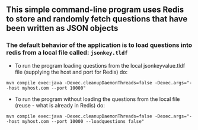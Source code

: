 ## This simple command-line program uses Redis to store and randomly fetch questions that have been written as JSON objects
### The default behavior of the application is to load questions into redis from a local file called: ``jsonkey.tldf``

* To run the program loading questions from the local jsonkeyvalue.tldf file (supplying the host and port for Redis) do:
```
mvn compile exec:java -Dexec.cleanupDaemonThreads=false -Dexec.args="--host myhost.com --port 10000"
```

* To run the program without loading the questions from the local file (reuse - what is already in Redis) do:

```
mvn compile exec:java -Dexec.cleanupDaemonThreads=false -Dexec.args="--host myhost.com --port 10000 --loadquestions false"
```
